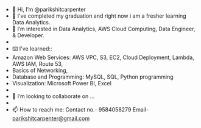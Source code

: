 - 👋 Hi, I’m @parikshitcarpenter
- 🌱 I've completed my graduation and right now i am a fresher learning Data Analytics.
- 👀 I’m interested in Data Analytics, AWS Cloud Computing, Data Engineer, & Developer.
- 
- ⌨️ I've learned::
- Amazon Web Services: AWS VPC, S3, EC2, Cloud Deployment, Lambda, AWS IAM, Route 53, 
- Basics of Networking, 
- Database and Programming: MySQL, SQL, Python programming
- Visualization: Microsoft Power BI, Excel
-
- 💞️ I’m looking to collaborate on ...
- 
- 📫 How to reach me:
     Contact no.- 9584058279
     Email- parikshitcarpenter@gmail.com

<!---
parikshitcarpenter/parikshitcarpenter is a ✨ special ✨ repository because its `ABOUT_ME.md` (this file) appears on your GitHub profile.
You can click the Preview link to take a look at your changes.
--->
